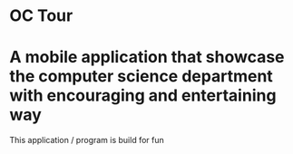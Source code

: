 # OC Tour
# A mobile application that showcase the computer science department with encouraging and entertaining way
This application / program is build for fun
